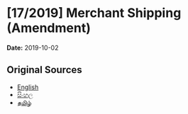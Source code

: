 # [17/2019] Merchant Shipping (Amendment)

**Date:** 2019-10-02

## Original Sources

- [English](https://documents.gov.lk/view/acts/2019/10/17-2019_E.pdf)
- [සිංහල](https://documents.gov.lk/view/acts/2019/10/17-2019_S.pdf)
- [தமிழ்](https://documents.gov.lk/view/acts/2019/10/17-2019_T.pdf)
